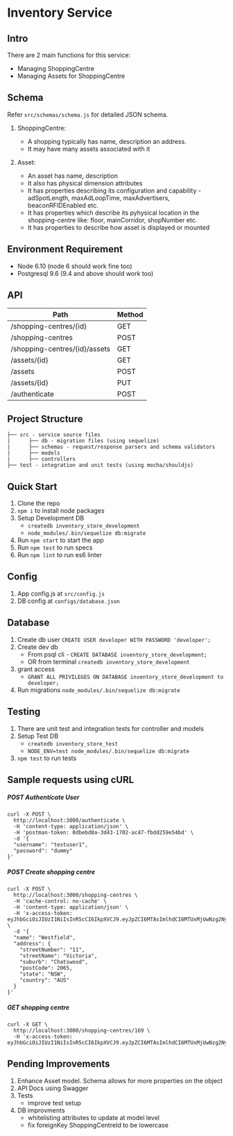 # Inventory Service

## Intro

There are 2 main functions for this service:

-   Managing ShoppingCentre
-   Managing Assets for ShoppingCentre


## Schema

Refer `src/schemas/schema.js` for detailed JSON schema.

1. ShoppingCentre:
    - A shopping typically has name, description an address.
    - It may have many assets associated with it

2. Asset:
    - An asset has name, description
    - It also has physical dimension attributes
    - It has properties describing its configuration and capability - adSpotLength, maxAdLoopTime, maxAdvertisers, beaconRFIDEnabled etc.
    - It has properties which describe its pyhysical location in the shopping-centre like: floor, mainCorridor, shopNumber etc.
    - It has properties to describe how asset is displayed or mounted

## Environment Requirement

-   Node 6.10 (node 6 should work fine too)
-   Postgresql 9.6 (9.4 and above should work too)

## API

| Path                                                    | Method |
| ------------------------------------------------------- | ------ |
| /shopping-centres/{id}                                  | GET    |
| /shopping-centres                                       | POST   |
| /shopping-centres/{id}/assets                           | GET    |
| /assets/{id}                                            | GET    |
| /assets                                                 | POST   |
| /assets/{id}                                            | PUT    |
| /authenticate                                           | POST   |


## Project Structure

```
├── src - service source files
|      ├── db - migration files (using sequelize)
|      ├── schemas - request/response parsers and schema validators
|      ├── models
|      ├── controllers
├── test - integration and unit tests (using mocha/shouldjs)
```

## Quick Start

1. Clone the repo
2. `npm i` to install node packages
3. Setup Development DB
    - `createdb inventory_store_development`
    - `node_modules/.bin/sequelize db:migrate`
4. Run `npm start` to start the app
5. Run `npm test` to run specs
6. Run `npm lint` to run es6 linter

## Config
1. App config.js at `src/config.js`
2. DB config at `configs/database.json`

## Database

1. Create db user `CREATE USER developer WITH PASSWORD 'developer';`
2. Create dev db
    - From psql cli - `CREATE DATABASE inventory_store_development;`
    - OR from terminal `createdb inventory_store_development`
3. grant access
    - `GRANT ALL PRIVILEGES ON DATABASE inventory_store_development to developer;`
4. Run migrations `node_modules/.bin/sequelize db:migrate`

## Testing

1. There are unit test and integration tests for controller and models
2. Setup Test DB
    - `createdb inventory_store_test`
    - `NODE_ENV=test node_modules/.bin/sequelize db:migrate`
3. `npm test` to run tests

## Sample requests using cURL

##### POST Authenticate User
```
curl -X POST \
  http://localhost:3000/authenticate \
  -H 'content-type: application/json' \
  -H 'postman-token: 0dbebd8a-3d43-1702-ac47-fbdd259e54bd' \
  -d '{
  "username": "testuser1",
  "password": "dummy"
}'
```
##### POST Create shopping centre
```
curl -X POST \
  http://localhost:3000/shopping-centres \
  -H 'cache-control: no-cache' \
  -H 'content-type: application/json' \
  -H 'x-access-token: eyJhbGciOiJIUzI1NiIsInR5cCI6IkpXVCJ9.eyJpZCI6MTAsImlhdCI6MTUxMjUwNzg2NywiZXhwIjoxNTEyNTExNDY3fQ.OtQaFY4sB1aj9DDjpXe_9oRykZeL14MM_qM1V5Z6e7Q' \
  -d '{
  "name": "Westfield",
  "address": {
    "streetNumber": "11",
    "streetName": "Victoria",
    "suburb": "Chatswood",
    "postCode": 2065,
    "state": "NSW",
    "country": "AUS"
  }
}'
```
##### GET shopping centre
```
curl -X GET \
  http://localhost:3000/shopping-centres/169 \
  -H 'x-access-token: eyJhbGciOiJIUzI1NiIsInR5cCI6IkpXVCJ9.eyJpZCI6MTAsImlhdCI6MTUxMjUwNzg2NywiZXhwIjoxNTEyNTExNDY3fQ.OtQaFY4sB1aj9DDjpXe_9oRykZeL14MM_qM1V5Z6e7Q'
```

## Pending Improvements
1. Enhance Asset model. Schema allows for more properties on the object
2. API Docs using Swagger
3. Tests
     - improve test setup
4. DB improvments
    - whitelisting attributes to update at model level
    - fix foreignKey ShoppingCentreId to be lowercase
